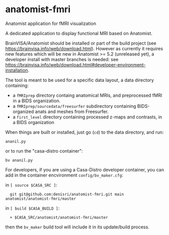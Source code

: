 # anatomist-fmri
Anatomist application for fMRI visualization

A dedicated application to display functional MRI based on Anatomist.

BrainVISA/Anatomist should be installed or part of the build project (see https://brainvisa.info/web/download.html). However as currently it requires new features which will be new in Anatomist >= 5.2 (unreleased yet), a developer install with master branches is needed: see https://brainvisa.info/web/download.html#developer-environment-installation.

The tool is meant to be used for a specific data layout, a data directory containing:
- a `fMRIprep` directory containg anatomical MRIs, and preprocessed fMRI in a BIDS organization.
- a `fMRIprep/sourcedata/freesurfer` subdirectory containing BIDS-organized anats and meshes from Freesurfer.
- a `first_level` directory containing processed z-maps and contrasts, in a BIDS organization

When things are built or installed, just go (`cd`) to the data directory, and run:

```
ananil.py
```

or to run the "casa-distro container":
```
bv ananil.py
```

For developers, if you are using a Casa-Distro developer container, you can add in the container encvironment `config/bv_maker.cfg`:

in `[ source $CASA_SRC ]`:
```
  git git@github.com:denisri/anatomist-fmri.git main anatomist/anatomist-fmri/master
```

in `[ build $CASA_BUILD ]`:
```
  + $CASA_SRC/anatomist/anatomist-fmri/master
```
then the `bv_maker` build tool will include it in its update/build process.
